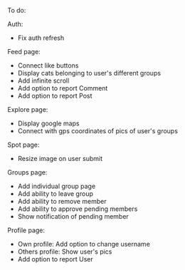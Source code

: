 To do:

Auth:

- Fix auth refresh

Feed page:

- Connect like buttons
- Display cats belonging to user's different groups
- Add infinite scroll
- Add option to report Comment
- Add option to report Post

Explore page:

- Display google maps
- Connect with gps coordinates of pics of user's groups

Spot page:

- Resize image on user submit

Groups page:

- Add individual group page
- Add ability to leave group
- Add ability to remove member
- Add ability to approve pending members
- Show notification of pending member

Profile page:

- Own profile: Add option to change username
- Others profile: Show user's pics
- Add option to report User
